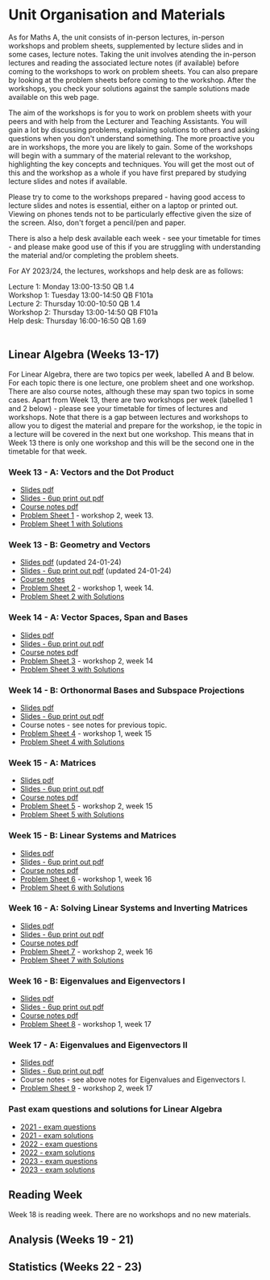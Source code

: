 # Unit Organisation and Materials

As for Maths A, the unit consists of in-person lectures, in-person workshops and problem sheets, supplemented by lecture slides and in some cases, lecture notes. Taking the unit involves atending the in-person lectures and reading the associated lecture notes (if available) before coming to the workshops to work on problem sheets. You can also prepare by looking at the problem sheets before coming to the workshop. After the workshops, you check your solutions against the sample solutions made available on this web page.

The aim of the workshops is for you to work on problem sheets with your peers and with help from the Lecturer and Teaching Assistants. You will gain a lot by discussing problems, explaining solutions to others and asking questions when you don't understand something. The more proactive you are in workshops, the more you are likely to gain. Some of the workshops will begin with a summary of the material relevant to the workshop, highlighting the key concepts and techniques. You will get the most out of this and the workshop as a whole if you have first prepared by studying lecture slides and notes if available. 

Please try to come to the workshops prepared - having good access to lecture slides and notes is essential, either on a laptop or printed out. Viewing on phones tends not to be particularly effective given the size of the screen. Also, don't forget a pencil/pen and paper.

There is also a help desk available each week - see your timetable for times - and please make good use of this if you are struggling with understanding the material and/or completing the problem sheets.

For AY 2023/24, the lectures, workshops and help desk are as follows:

Lecture 1: Monday 13:00-13:50 QB 1.4<br>
Workshop 1: Tuesday 13:00-14:50 QB F101a<br>
Lecture 2: Thursday 10:00-10:50 QB 1.4<br>
Workshop 2: Thursday 13:00-14:50 QB F101a<br>
Help desk: Thursday 16:00-16:50 QB 1.69<br>
<br>

## Linear Algebra (Weeks 13-17)

For Linear Algebra, there are two topics per week, labelled A and B below. For each topic there is one lecture, one problem sheet and one workshop. There are also course notes, although these may span two topics in some cases. Apart from Week 13, there are two workshops per week (labelled 1 and 2 below) - please see your timetable for times of lectures and workshops. Note that there is a gap between lectures and workshops to allow you to digest the material and prepare for the workshop, ie the topic in a lecture will be covered in the next but one workshop. This means that in Week 13 there is only one workshop and this will be the second one in the timetable for that week. 
<br>

<!--
  * [Full set of notes, exercsies and solutions pdf](https://uob.sharepoint.com/:b:/r/teams/UnitTeams-COMS10013-2022-23-TB-2-A/Class%20Materials/linearalgebra/mathsB_linalg_full_notes.pdf)
-->

### Week 13 - A: Vectors and the Dot Product
<!--
  * [Video lecture - Stream](https://web.microsoftstream.com/video/7056809a-5e34-40e4-bd79-0a82a140f203)
-->
  * [Slides pdf](https://uob.sharepoint.com/:f:/r/teams/UnitTeams-COMS10013-2023-24-TB-2-A/Class%20Materials/linearalgebra/mathsB_vectors_slides.pdf)
  * [Slides - 6up print out pdf](https://uob.sharepoint.com/:f:/r/teams/UnitTeams-COMS10013-2023-24-TB-2-A/Class%20Materials/linearalgebra/mathsB_vectors_slides_6up.pdf)
  * [Course notes pdf](https://uob.sharepoint.com/:f:/r/teams/UnitTeams-COMS10013-2023-24-TB-2-A/Class%20Materials/linearalgebra/mathsB_vectors_notes.pdf)
  * [Problem Sheet 1](https://uob.sharepoint.com/:f:/r/teams/UnitTeams-COMS10013-2023-24-TB-2-A/Class%20Materials/linearalgebra/mathsB_vectors_probsheet.pdf) - workshop 2, week 13.
  * [Problem Sheet 1 with Solutions](https://uob.sharepoint.com/:f:/r/teams/UnitTeams-COMS10013-2023-24-TB-2-A/Class%20Materials/linearalgebra/mathsB_vectors_probsheet_ans.pdf)

<!--
 * [Live problem class week 13 recording - Stream](https://web.microsoftstream.com/video/e5e1d7c9-01e8-413b-845b-1e06cda594aa)
-->

### Week 13 - B: Geometry and Vectors
<!--
  * [Video lecture - Stream](https://web.microsoftstream.com/video/d2f9d829-90eb-4fed-a1ca-01097ac8379a)
-->
  * [Slides pdf](https://uob.sharepoint.com/:f:/r/teams/UnitTeams-COMS10013-2023-24-TB-2-A/Class%20Materials/linearalgebra/mathsB_geometry_slides.pdf) (updated 24-01-24)
  * [Slides - 6up print out pdf](https://uob.sharepoint.com/:f:/r/teams/UnitTeams-COMS10013-2023-24-TB-2-A/Class%20Materials/linearalgebra/mathsB_geometry_slides_6up.pdf) (updated 24-01-24)
  * [Course notes](https://uob.sharepoint.com/:f:/r/teams/UnitTeams-COMS10013-2023-24-TB-2-A/Class%20Materials/linearalgebra/mathsB_geometry_notes.pdf)
  * [Problem Sheet 2](https://uob.sharepoint.com/:f:/r/teams/UnitTeams-COMS10013-2023-24-TB-2-A/Class%20Materials/linearalgebra/mathsB_geometry_probsheet.pdf) - workshop 1, week 14.
  * [Problem Sheet 2 with Solutions](https://uob.sharepoint.com/:f:/r/teams/UnitTeams-COMS10013-2023-24-TB-2-A/Class%20Materials/linearalgebra/mathsB_geometry_probsheet_ans.pdf)

### Week 14 - A: Vector Spaces, Span and Bases

<!--
  * [Video lecture - Stream](https://web.microsoftstream.com/video/8d926032-b718-48e1-bb8c-d98a70dd75d5)
-->
  * [Slides pdf](https://uob.sharepoint.com/:f:/r/teams/UnitTeams-COMS10013-2023-24-TB-2-A/Class%20Materials/linearalgebra/mathsB_vecspaces_lec1_slides.pdf)
  * [Slides - 6up print out pdf](https://uob.sharepoint.com/:f:/r/teams/UnitTeams-COMS10013-2023-24-TB-2-A/Class%20Materials/linearalgebra/mathsB_vecspaces_lec1_slides_6up.pdf)
  * [Course notes pdf](https://uob.sharepoint.com/:f:/r/teams/UnitTeams-COMS10013-2023-24-TB-2-A/Class%20Materials/linearalgebra/mathsB_vecspaces_notes.pdf)
  * [Problem Sheet 3](https://uob.sharepoint.com/:f:/r/teams/UnitTeams-COMS10013-2023-24-TB-2-A/Class%20Materials/linearalgebra/mathsB_vecspaces_probsheet1.pdf) - workshop 2, week 14
  * [Problem Sheet 3 with Solutions](https://uob.sharepoint.com/:f:/r/teams/UnitTeams-COMS10013-2023-24-TB-2-A/Class%20Materials/linearalgebra/mathsB_vecspaces_probsheet1_ans.pdf)

<!--
  * [Live problem class week 14 recording - Stream](https://web.microsoftstream.com/video/e63f27ce-4acb-4dae-8709-f60bf877c480)
-->

### Week 14 - B: Orthonormal Bases and Subspace Projections
<!--
  * [Video lecture - Stream](https://web.microsoftstream.com/video/fc3440c2-e4c2-43cb-87be-38054fae176b)
-->
  * [Slides pdf](https://uob.sharepoint.com/:f:/r/teams/UnitTeams-COMS10013-2023-24-TB-2-A/Class%20Materials/linearalgebra/mathsB_vecspaces_lec2_slides.pdf)
  * [Slides - 6up print out pdf](https://uob.sharepoint.com/:f:/r/teams/UnitTeams-COMS10013-2023-24-TB-2-A/Class%20Materials/linearalgebra/mathsB_vecspaces_lec2_slides_6up.pdf)
  * Course notes - see notes for previous topic.
  * [Problem Sheet 4](https://uob.sharepoint.com/:f:/r/teams/UnitTeams-COMS10013-2023-24-TB-2-A/Class%20Materials/linearalgebra/mathsB_vecspaces_probsheet2.pdf) - workshop 1, week 15
  * [Problem Sheet 4 with Solutions](https://uob.sharepoint.com/:f:/r/teams/UnitTeams-COMS10013-2023-24-TB-2-A/Class%20Materials/linearalgebra/mathsB_vecspaces_probsheet2_ans.pdf)

### Week 15 - A: Matrices
<!--
  * [Video lecture - Stream](https://web.microsoftstream.com/video/2d091ab9-8c61-41c3-ae52-0d63a0145251)
  * [Video lecture - Stream](https://web.microsoftstream.com/video/2d091ab9-8c61-41c3-ae52-0d63a0145251)
-->

  * [Slides pdf](https://uob.sharepoint.com/:f:/r/teams/UnitTeams-COMS10013-2023-24-TB-2-A/Class%20Materials/linearalgebra/mathsB_mats_lec_slides.pdf)
  * [Slides - 6up print out pdf](https://uob.sharepoint.com/:f:/r/teams/UnitTeams-COMS10013-2023-24-TB-2-A/Class%20Materials/linearalgebra/mathsB_mats_lec_slides_6up.pdf)
  * [Course notes pdf](https://uob.sharepoint.com/:f:/r/teams/UnitTeams-COMS10013-2023-24-TB-2-A/Class%20Materials/linearalgebra/mathsB_mats_notes.pdf)
  * [Problem Sheet 5](https://uob.sharepoint.com/:f:/r/teams/UnitTeams-COMS10013-2023-24-TB-2-A/Class%20Materials/linearalgebra/mathsB_mats_probsheet.pdf) - workshop 2, week 15
  * [Problem Sheet 5 with Solutions](https://uob.sharepoint.com/:f:/r/teams/UnitTeams-COMS10013-2023-24-TB-2-A/Class%20Materials/linearalgebra/mathsB_mats_probsheet_ans.pdf)

<!--
 * [Live problem class week 15 recording - Stream](https://web.microsoftstream.com/video/e4dad0bc-46cb-4040-b85c-94ae17d20478)
-->

### Week 15 - B: Linear Systems and Matrices

<!--
  * [Video lecture - Stream](https://web.microsoftstream.com/video/70aa5141-7aab-43f9-bec1-3f7e88119606
-->

  * [Slides pdf](https://uob.sharepoint.com/:f:/r/teams/UnitTeams-COMS10013-2023-24-TB-2-A/Class%20Materials/linearalgebra/mathsB_linsys_lec_slides.pdf)
  * [Slides - 6up print out pdf](https://uob.sharepoint.com/:f:/r/teams/UnitTeams-COMS10013-2023-24-TB-2-A/Class%20Materials/linearalgebra/mathsB_linsys_lec_slides_6up.pdf)
  * [Course notes pdf](https://uob.sharepoint.com/:f:/r/teams/UnitTeams-COMS10013-2023-24-TB-2-A/Class%20Materials/linearalgebra/mathsB_linsys_notes.pdf)
  * [Problem Sheet 6](https://uob.sharepoint.com/:b:/r/teams/UnitTeams-COMS10013-2023-24-TB-2-A/Class%20Materials/linearalgebra/mathsB_linsys_probsheet.pdf) - workshop 1, week 16
  * [Problem Sheet 6 with Solutions](https://uob.sharepoint.com/:b:/r/teams/UnitTeams-COMS10013-2023-24-TB-2-A/Class%20Materials/linearalgebra/mathsB_linsys_probsheet_ans.pdf)

### Week 16 - A: Solving Linear Systems and Inverting Matrices

<!--
  * [Video lecture - Stream](https://web.microsoftstream.com/video/4a53e611-dc1e-4c11-a8b6-1ec0146f48e3)
-->

  * [Slides pdf](https://uob.sharepoint.com/:f:/r/teams/UnitTeams-COMS10013-2023-24-TB-2-A/Class%20Materials/linearalgebra/mathsB_invm_lec_slides.pdf)
  * [Slides - 6up print out pdf](https://uob.sharepoint.com/:f:/r/teams/UnitTeams-COMS10013-2023-24-TB-2-A/Class%20Materials/linearalgebra/mathsB_invm_lec_slides_6up.pdf)
  * [Course notes pdf](https://uob.sharepoint.com/:f:/r/teams/UnitTeams-COMS10013-2023-24-TB-2-A/Class%20Materials/linearalgebra/mathsB_invm_notes.pdf)
  * [Problem Sheet 7](https://uob.sharepoint.com/:f:/r/teams/UnitTeams-COMS10013-2023-24-TB-2-A/Class%20Materials/linearalgebra/mathsB_invm_probsheet.pdf) - workshop 2, week 16
  * [Problem Sheet 7 with Solutions](https://uob.sharepoint.com/:f:/r/teams/UnitTeams-COMS10013-2023-24-TB-2-A/Class%20Materials/linearalgebra/mathsB_invm_probsheet_ans.pdf)

<!--
  * [Live problem class week 16 recording - Stream](https://web.microsoftstream.com/video/310a048d-5f43-4e20-b91f-ee9f796dcbc2)
-->

### Week 16 - B: Eigenvalues and Eigenvectors I

<!--
  * [Video lecture - Stream](https://web.microsoftstream.com/video/9d2710ec-3c75-4d76-9cf1-11100e20e6b7)
-->

  * [Slides pdf](https://uob.sharepoint.com/:f:/r/teams/UnitTeams-COMS10013-2023-24-TB-2-A/Class%20Materials/linearalgebra/mathsB_eig_lec1_slides.pdf)
  * [Slides - 6up print out pdf](https://uob.sharepoint.com/:f:/r/teams/UnitTeams-COMS10013-2023-24-TB-2-A/Class%20Materials/linearalgebra/mathsB_eig_lec1_slides_6up.pdf)
  * [Course notes pdf](https://uob.sharepoint.com/:f:/r/teams/UnitTeams-COMS10013-2023-24-TB-2-A/Class%20Materials/linearalgebra/mathsB_eig_notes.pdf)
  * [Problem Sheet 8](https://uob.sharepoint.com/:f:/r/teams/UnitTeams-COMS10013-2023-24-TB-2-A/Class%20Materials/linearalgebra/mathsB_eig_probsheet_1.pdf) - workshop 1, week 17

<!--
  * [Problem Sheet 8 with Solutions](https://uob.sharepoint.com/:f:/r/teams/UnitTeams-COMS10013-2023-24-TB-2-A/Class%20Materials/linearalgebra/mathsB_eig_probsheet_1_ans.pdf)
-->

### Week 17 - A: Eigenvalues and Eigenvectors II

<!--
  * [Video lecture - Stream](https://web.microsoftstream.com/video/8669c553-bb9e-4a11-9c14-de28adf2d8e2)
-->
  * [Slides pdf](https://uob.sharepoint.com/:f:/r/teams/UnitTeams-COMS10013-2023-24-TB-2-A/Class%20Materials/linearalgebra/mathsB_eig_lec2_slides.pdf)
  * [Slides - 6up print out pdf](https://uob.sharepoint.com/:f:/r/teams/UnitTeams-COMS10013-2023-24-TB-2-A/Class%20Materials/linearalgebra/mathsB_eig_lec2_slides_6up.pdf)
  * Course notes - see above notes for Eigenvalues and Eigenvectors I.
  * [Problem Sheet 9](https://uob.sharepoint.com/:f:/r/teams/UnitTeams-COMS10013-2023-24-TB-2-A/Class%20Materials/linearalgebra/mathsB_eig_probsheet_2.pdf) - workshop 2, week 17

<!--
  * [Problem Sheet 9 with Solutions](https://uob.sharepoint.com/:f:/r/teams/UnitTeams-COMS10013-2022-23-TB-2-A/Class%20Materials/linearalgebra/mathsB_eig_probsheet_2_ans.pdf)
-->
<!--
  * [Live problem class week 17 recording - Stream](https://web.microsoftstream.com/video/4aad87d7-8ed7-49c1-8aa9-c119a1d13707)
-->

### Past exam questions and solutions for Linear Algebra

  * [2021 - exam questions](https://uob.sharepoint.com/:b:/r/teams/UnitTeams-COMS10013-2023-24-TB-2-A/Class%20Materials/linearalgebra/COMS10013-LA-exam2021.pdf?csf=1&web=1&e=EfhnZd)
  * [2021 - exam solutions](https://uob.sharepoint.com/:b:/r/teams/UnitTeams-COMS10013-2023-24-TB-2-A/Class%20Materials/linearalgebra/COMS10013-LA-exam2021-solutions.pdf?csf=1&web=1&e=GHjMLE)
  * [2022 - exam questions](https://uob.sharepoint.com/:b:/r/teams/UnitTeams-COMS10013-2023-24-TB-2-A/Class%20Materials/linearalgebra/COMS10013-LA-exam2022.pdf?csf=1&web=1&e=3lvHT8)
  * [2022 - exam solutions](https://uob.sharepoint.com/:b:/r/teams/UnitTeams-COMS10013-2023-24-TB-2-A/Class%20Materials/linearalgebra/COMS10013-LA-exam2022-solutions.pdf?csf=1&web=1&e=yiqMOO)
  * [2023 - exam questions](https://uob.sharepoint.com/:b:/r/teams/UnitTeams-COMS10013-2023-24-TB-2-A/Class%20Materials/linearalgebra/COMS10013-LA-exam2023.pdf?csf=1&web=1&e=3lvHT8)
  * [2023 - exam solutions](https://uob.sharepoint.com/:b:/r/teams/UnitTeams-COMS10013-2023-24-TB-2-A/Class%20Materials/linearalgebra/COMS10013-LA-exam2023-solutions.pdf?csf=1&web=1&e=yiqMOO)
 
## Reading Week

Week 18 is reading week. There are no workshops and no new materials.

## Analysis (Weeks 19 - 21)

## Statistics (Weeks 22 - 23)


<!--
### Week 19, Monday 7 March: Analysis I

* [Video Lecture (a) - Stream](https://web.microsoftstream.com/video/4b38d7fb-6794-406d-b98a-433b9b0d8e37)
* [Video Lecture (b) - Stream](https://web.microsoftstream.com/video/d4757347-fdb6-42f6-ad4c-cf7eab7a6985)
* [Course Notes pdf - written by David Bernhard](https://uob-my.sharepoint.com/:b:/g/personal/ul19594_bristol_ac_uk/EfiTbl4ZO5VAg0cPs5UmuXYB0XOnbUL5-LloH6d-EXt8dw?e=IUThvX)
* [Worksheet pdf](https://uob-my.sharepoint.com/:b:/g/personal/ul19594_bristol_ac_uk/EeNOw0iHcc9DmZIksflqFnABf8BMoyaCYV_S7hOzXuQpoQ?e=EuA8c5)
* [Worksheet solutions pdf](https://uob-my.sharepoint.com/:b:/g/personal/ul19594_bristol_ac_uk/EZZ5bpOizuxMslvIHV65BU8B0R2JfdMt1HcXGLcE3o7mvw?e=x3bC0I)

### Week 19, Thursday 10 March: Analysis II

* [Video Lecture (a) - Stream](https://web.microsoftstream.com/video/c9a216ee-2ee2-496c-9819-ccd67172b959)
* [Video Lecture (b) - Stream](https://web.microsoftstream.com/video/68a8a4f9-edcc-411a-b29c-edbec2e54078)
* [Course Notes (a) pdf - written by David Bernhard](https://uob-my.sharepoint.com/:b:/g/personal/ul19594_bristol_ac_uk/Ed3zSPHybzVGk30dAGeLiCQBlff7PLcnKX8BtWGBEZiwlg)
* [Course Notes (b) pdf - written by David Bernhard](https://uob-my.sharepoint.com/:b:/g/personal/ul19594_bristol_ac_uk/EWN3qDpD5DBEndpen_vMHrwBaLB9gXUER76ogTZ6XpcJvA)
* [Worksheet pdf](https://uob-my.sharepoint.com/:b:/g/personal/ul19594_bristol_ac_uk/EUpJBFKpRXlJqiPem2AjK9EBcBmS8agDh6HfGanTYQkvPw)
* [Worksheet solutions pdf](https://uob-my.sharepoint.com/:b:/g/personal/ul19594_bristol_ac_uk/EVd6ERIndfJIjP-eDrrODcUBF1Zs0tJ6B5avJWS35DMJHw)

### Week 20, Monday 14 March: Complex Numbers

* [Video Lecture - Stream](https://web.microsoftstream.com/video/9cf32823-2bbb-4ec9-87af-b9ebaf9157ca)
* Pictures of the blackboard [1](https://uob-my.sharepoint.com/:i:/g/personal/ul19594_bristol_ac_uk/EXWR84rme3NIhz_buAsQ9JEBPR-jQQJluAQunJmmZlkgfA), [2](https://uob-my.sharepoint.com/:i:/g/personal/ul19594_bristol_ac_uk/EYmfZJURpbtBuiVC0D0DiBcBp2YLjf_dRWgqP_LoldfuYA), [3](https://uob-my.sharepoint.com/:i:/g/personal/ul19594_bristol_ac_uk/ERggWMX60dFKiXK7-apu5z4BWF9UaMd2YJaN6nP6QMacbA)
* [Course Notes pdf - written by David Bernhard](https://uob-my.sharepoint.com/:b:/g/personal/ul19594_bristol_ac_uk/EZIrvoaa_ORNh8pGvOQlg20BBPpIjrZynYTdh7rGnivK-w?e=FhHzkf)
* [Worksheet pdf](https://uob-my.sharepoint.com/:b:/g/personal/ul19594_bristol_ac_uk/EeQSKjanfhRChFMaSZOnQ7wB1Ye6KHu2D1RSjpqU7RNxEw)
* [Worksheet solutions pdf](https://uob-my.sharepoint.com/:b:/g/personal/ul19594_bristol_ac_uk/EaM1XvSzY_NAqCG2pAfa1MIBHjpIgWKj7KmR2oVPYsytTA)

### Week 20, Thursday 17 March: Differential Equations I

* [Video Lecture - Stream](https://web.microsoftstream.com/video/cb212590-9c93-44a3-9c32-fe0bfec689cc)
* Pictures of the blackboard [1](https://uob-my.sharepoint.com/:i:/g/personal/ul19594_bristol_ac_uk/EeJE7DhEu3REicygOE12Q6YBYMMw4ipeNcV07geVbgMbpA), [2](https://uob-my.sharepoint.com/:i:/g/personal/ul19594_bristol_ac_uk/Ec92Td24iw5HlVFxzc37ohgBDXzEKLqgwxewOhh6BqvLdQ), [3](https://uob-my.sharepoint.com/:i:/g/personal/ul19594_bristol_ac_uk/Edfu2_5mroNJs2nbLA95jBABudDbCdpHFTTJ7pGUkVzFkg).
* [Course Notes pdf - written by David Bernhard](https://uob-my.sharepoint.com/:b:/g/personal/ul19594_bristol_ac_uk/Efq15O-A9kBLvsuLVvWhd6YBVIZ7raW4FYHsCwAE1wSgew) - these notes also cover the content in week 21.
* [Worksheet pdf](https://uob-my.sharepoint.com/:b:/g/personal/ul19594_bristol_ac_uk/EXULvvOnAypLrYdYy8BEeccBphaK6lP703OW-yd_hkkAFQ)
* [Worksheet solutions pdf](https://uob-my.sharepoint.com/:b:/g/personal/ul19594_bristol_ac_uk/EVXXM5xIUIhBsp_F7rSZre0BUV_xz8bszHGi14J_p7kFhw)

### Week 21, Monday 21 March: Differential Equations II

* [Video Lecture part (a) - Stream](https://web.microsoftstream.com/video/09659896-900c-420d-8567-88baa515458f)
* [Video Lecture part (b) - Stream](https://web.microsoftstream.com/video/d266e30d-388d-4a32-9a12-65fcf8da8e40)
* Pictures of the blackboard [1](https://uob-my.sharepoint.com/:i:/g/personal/ul19594_bristol_ac_uk/EfRXdBtN3WJEt-Gn30bjexIBPcmVRzAUt8VMnAVA-eZ0Fw), [2](https://uob-my.sharepoint.com/:i:/g/personal/ul19594_bristol_ac_uk/EdCr4_4n7ORIu-7-etFoYGwBE2KVBLeBqCMcgCKCJIoOZA), [3](https://uob-my.sharepoint.com/:i:/g/personal/ul19594_bristol_ac_uk/EQXasDwGLJRBlu1WG_YiPp8BZT1B29GGmK0_dp_Mso5qMQ), [4](https://uob-my.sharepoint.com/:i:/g/personal/ul19594_bristol_ac_uk/ET2mZaqGh5pHkCj8ccj3whUBPav4yOPHeECqRl8sW5YpZw), [5](https://uob-my.sharepoint.com/:i:/g/personal/ul19594_bristol_ac_uk/EVq-M7uRP29IpgpRzhw45hwBd6lgPP6sb8VDFTu0oJVH5A), [6](https://uob-my.sharepoint.com/:i:/g/personal/ul19594_bristol_ac_uk/EVtwdRQ_9RBPnYfSVBXt61QBx2a6pUyqTTsAg3ziSI_0lw)
* [Worksheet pdf](https://uob-my.sharepoint.com/:b:/g/personal/ul19594_bristol_ac_uk/EWdlrktqm7xPjKuXk3TYK7gBaQCBS7W6wL_RsVs3cZGlkg)
* [Worksheet solutions pdf](https://uob-my.sharepoint.com/:b:/g/personal/ul19594_bristol_ac_uk/EWUgkwrnphRMmth9KJb65kUBFb09xRJf08Pllmqmi88KFA)

-->
<!--
## Statistics (Week 21-23)

<!--

The Teams folder with slides and worksheets for this part is [here](https://uob.sharepoint.com/:b:/r/teams/UnitTeams-COMS10013-2022-23-TB-2-A/Class%20Materials/statistics/). Videos themselves will be hosted on [Microsoft Streams in a separate channel](https://web.microsoftstream.com/channel/ae255b3b-663f-464a-9397-15a3f59c16b6). 

### Week 21, Thursday 24 March: Introduction and Concepts

Please watch the videos then (skim) read the paper.

  * [Video: Introduction - how to catch a Minecraft cheater](https://web.microsoftstream.com/video/9554a2ac-0c1e-453e-8828-1ce494067541?channelId=ae255b3b-663f-464a-9397-15a3f59c16b6) (17 minutes) [slides](https://uob.sharepoint.com/:b:/r/teams/UnitTeams-COMS10013-2022-23-TB-2-A/Class%20Materials/statistics/introduction.pdf)
  * [Video: Concepts](https://web.microsoftstream.com/video/4b97c2da-6c11-4ba7-b456-0fe9187555b8?channelId=ae255b3b-663f-464a-9397-15a3f59c16b6) (30 minutes) [slides](https://uob.sharepoint.com/:b:/r/teams/UnitTeams-COMS10013-2022-23-TB-2-A/Class%20Materials/statistics/concepts.pdf)
  * [Paper: Dream investigation results](https://mcspeedrun.com/dream.pdf) (29 pages but full of graphs and code snippets - skim reading is enough)

In this part of the course we will be using python/scipy to help us calculate with probability distributions. You might want to install this software as indicated before the workshop as described in the exercise sheet; there are also websites where you can write and run python code online, or you can use it via ssh into a lab machine. You can also use the Alpine VM from Software Tools, by installing the packages python3 and py3-scipy. Note that on Alpine, you have to launch python with python3 not just python.

The exercises are partly a refresh of Maths A probability theory, but with a more statistical angle and as preparation for what's coming in the next few worksheets.

  - [Exercise sheet](https://uob.sharepoint.com/:b:/r/teams/UnitTeams-COMS10013-2022-23-TB-2-A/Class%20Materials/statistics/Statistics%20Worksheet%201.pdf) and [solutions](https://uob.sharepoint.com/:b:/r/teams/UnitTeams-COMS10013-2022-23-TB-2-A/Class%20Materials/statistics/Statistics%20Worksheet%201%20SOLUTIONS.pdf)

### Week 22, Monday 28 March: Normal Distributions

_UCU members will be on strike in Week 22, but the unit is planned to go ahead as normal including attendance taking and attendance hurdles. Possibly there will be fewer TAs and staff around to support you, but the material remains examinable._

  * [Video: Normal Distribution](https://web.microsoftstream.com/video/75de5128-517b-483c-9415-b647dacce6f5?channelId=ae255b3b-663f-464a-9397-15a3f59c16b6) (51 minutes) [slides](https://uob.sharepoint.com/:b:/r/teams/UnitTeams-COMS10013-2022-23-TB-2-A/Class%20Materials/statistics/Normal%20Distribution.pdf)

This content is all in one video, so feel free to use the "pause" button or drag the time slider if you want to watch it in several segments. I imagine that different students might want to split up how they watch it in different ways, depending on how much they know about the topic already.

I use capital-N Normal to refer to the specific distribution also known as the Gaussian, whereas a lowercase-n "normal" has the regular English meaning of "usual".

_Warning:_ in the notation `N(x, y)`, the first parameter is always the mean, but the second one can be the variance or the standard deviation depending on which textbook you use. It's easy to convert from one to the other, but you do need to know which one you're working with. If someone uses a Greek letter sigma without a "squared", then that always means standard deviation, and sigma-squared always means variance, so you can usually tell by the notation which convention is being used.

  * [Exercise sheet](https://uob.sharepoint.com/:b:/r/teams/UnitTeams-COMS10013-2022-23-TB-2-A/Class%20Materials/statistics/Statistics%20Worksheet%202.pdf) and [solutions](https://uob.sharepoint.com/:b:/r/teams/UnitTeams-COMS10013-2022-23-TB-2-A/Class%20Materials/statistics/Statistics%20Worksheet%202%20SOLUTIONS.pdf)

A table of values for the Phi function (CDF of the Normal distribution) can be found on the last page of the exercise sheet.

### Week 22, Thursday 31 March: Hypothesis Testing

  * [Video: Hypothesis Testing](https://web.microsoftstream.com/video/27865b77-f5f6-49e5-896c-fb7526b9fd14?channelId=ae255b3b-663f-464a-9397-15a3f59c16b6) (23 minutes) [slides](https://uob.sharepoint.com/:b:/r/teams/UnitTeams-COMS10013-2022-23-TB-2-A/Class%20Materials/statistics/hypothesis%20testing.pdf)
  * [Video: One-Sample Tests](https://web.microsoftstream.com/video/d4a494b6-dc21-41bf-a9f5-41a4ae1e06aa?channelId=ae255b3b-663f-464a-9397-15a3f59c16b6) (23 minutes) [slides](https://uob.sharepoint.com/:b:/r/teams/UnitTeams-COMS10013-2022-23-TB-2-A/Class%20Materials/statistics/One-sample%20tests.pdf)
  * [Video: Two-Sample Tests](https://web.microsoftstream.com/video/695b083e-19c4-4d95-9c29-e0e348dd266c?channelId=ae255b3b-663f-464a-9397-15a3f59c16b6) (18 minutes) [slides](https://uob.sharepoint.com/:b:/r/teams/UnitTeams-COMS10013-2022-23-TB-2-A/Class%20Materials/statistics/Two-sample%20tests.pdf)

Exercises:

  * [Exercise sheet](https://uob.sharepoint.com/:b:/r/teams/UnitTeams-COMS10013-2022-23-TB-2-A/Class%20Materials/statistics/Statistics%20Worksheet%203.pdf) and [solutions](https://uob.sharepoint.com/:b:/r/teams/UnitTeams-COMS10013-2022-23-TB-2-A/Class%20Materials/statistics/Statistics%20Worksheet%203%20SOLUTIONS.pdf)

### Week 23, Monday 25 April (after Easter): Non-Parametric Tests

  * [Video: Regression](https://web.microsoftstream.com/video/f4ab6672-ecdb-46d7-86f4-9489bb45272a?channelId=ae255b3b-663f-464a-9397-15a3f59c16b6) (19 minutes) [slides](https://uob.sharepoint.com/:b:/r/teams/UnitTeams-COMS10013-2022-23-TB-2-A/Class%20Materials/statistics/regression.pdf)
  * [Video: Non-Parametric Tests](https://web.microsoftstream.com/video/9497e7b1-0435-4275-a9df-60efe7514d48?channelId=ae255b3b-663f-464a-9397-15a3f59c16b6) (30 minutes) [slides](https://uob.sharepoint.com/:b:/r/teams/UnitTeams-COMS10013-2022-23-TB-2-A/Class%20Materials/statistics/non-parametric.pdf)
  * [Paper: The Mann-Whitney U Test](https://www.tqmp.org/RegularArticles/vol04-1/p013/p013.pdf) 8 pages, about half of which are figures and tables. Skip section 3 on SPSS, as we will be using python and statistical tables.

Exercises:

  * [Exercise sheet](https://uob.sharepoint.com/:b:/r/teams/UnitTeams-COMS10013-2022-23-TB-2-A/Class%20Materials/statistics/Statistics%20Worksheet%204.pdf) and [solutions](https://uob.sharepoint.com/:b:/r/teams/UnitTeams-COMS10013-2022-23-TB-2-A/Class%20Materials/statistics/Statistics%20Worksheet%204%20SOLUTIONS.pdf)

Statistical tables:

  * [Statistical tables](https://uob.sharepoint.com/:b:/r/teams/UnitTeams-COMS10013-2022-23-TB-2-A/Class%20Materials/statistics/tables.pdf)

You can, and should, use this tables file during the exam. Make sure you download or print a copy.

### Week 23, Thursday 28 April: The Replication Crisis

  * [Online textbook article: The Replication Crisis in Psychology](https://nobaproject.com/modules/the-replication-crisis-in-psychology)
  * [Paper: Why Most Published Research Findings Are False](https://journals.plos.org/plosmedicine/article/file?id=10.1371/journal.pmed.0020124&type=printable) PDF, 6 pages.
  * [Paper: Statistical tests, P values, confidence intervals, and power: a guide to misinterpretations](https://link.springer.com/content/pdf/10.1007/s10654-016-0149-3.pdf) PDF, 14 pages. Read the introduction and conclusions, but skim the rest.

Exercise sheet

  * [Exercise sheet](https://uob.sharepoint.com/:b:/r/teams/UnitTeams-COMS10013-2022-23-TB-2-A/Class%20Materials/statistics/Statistics%20Worksheet%205.pdf) and [solutions](https://uob.sharepoint.com/:b:/r/teams/UnitTeams-COMS10013-2022-23-TB-2-A/Class%20Materials/statistics/Statistics%20Worksheet%205%20SOLUTIONS.pdf)

The learning outcome for this workshop is to understand some of the limitations of the scientific/statistical method, both for when you do your own experiements (e.g. in your final project) and for when you read scientific papers (e.g. for the background section of your final project).

Psychology was the first field to come under scrutiny for results that do not replicate, but the problem has since been found in many other fields from medical research to social sciences. A more detailed explanation from the online textbook for psychology undergradutes linked above discusses the replication crisis and suggests that, depending on the journal, only 23%-53% of studies will replicate along with possible reasons for this.

Ioannidis' paper (linked above) was published in 2005 and provided a mathematical explanation for why a replication crisis was almost guaranteed to happen, even if most researchers are honest but respond to incentives - such as being judged for promotion on their number of publications and citations.

After reading the psychology textbook article, answer the following questions for yourself - and discuss them in your group in the workshop, if possible:

  - What is replication (of a scientific paper) and why is it important?
  - What is the difference between exact and conceptual replications, and what different things do the two tell us?
  - What is priming (in psychology) and what are some examples of studies that have failed to replicate, which was one of the causes of the replication crisis?
  - What are some reasons why an experiment might not replicate, even if the scientists are being honest?
  - What are some possible solutions to the replication problem?

After reading Ioannidis' paper, answer the following questions for yourself - and discuss them in your group in the workshop, if possible:

  - What is the definition and meaning of the quantity denoted beta in a hypothesis test?
  - What, in terms of simple probability theory, is the PPV of a study?
  - What influence does the typical effect size in a field of study have on the likelihood that published results are true?
  - What effect on the reliability of research does it have when a field becomes "hot", and why?
  - What does Ioannidis mean by "What matters is the totality of the evidence." on pages 5-6?

Warning: the point of this paper is not that science is generally useless, or at least no better than any other method - on matters such as whether Covid-19, climate change, AIDS etc. are real and what their causes are, science does have very firm answers and I do not think Ioannidis would dispute this. But the paper is a warning against someone claiming something is an absolute truth and not up for debate, just because there are one or two published studies somewhere that support the view.

  - After reading the Greenland et al. paper, you should be able to correctly define and explain a *p-value*, and be aware of some common mis-interpretations.

_Why does this matter for me?_

In later years, you will be reading research literature as part of your units and maybe also as part of your final project. Some of the papers you read will use statistics, and you will need to be able to read them critically and understand what a statistical claim does, or does not mean. Published and peer reviewed is not the same thing as definitely true!

If you take units in areas that use statistics directly - particularly Machine Learning and Data Science, but also Human-Computer Interaction - then you will need to understand the limits as well as the features of different methods. (Machine Learning actually comes off quite well, both due to large data sets and replication being eaiser compared to e.g. psychology. The coursework in our 4th year unit Applied Deep Learning in 2020-21 was in fact to replicate the work in a particular paper.)

If you run your own research and report statistics (e.g. in the evaluation section of your thesis), then you have an ethical responsibility to apply a certain amount of critical thinking to your own results too, as well as using best practice in your research area (such as publishing your code and datasets for other researchers to study and replicate, and not misinterpreting your own p-values). Your thesis markers are likely to be looking for this too.

-->
